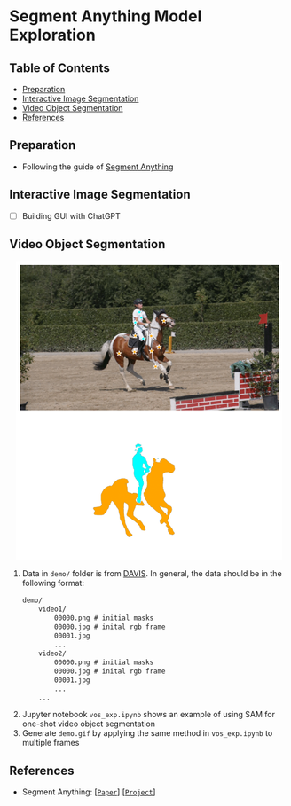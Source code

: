 # Segment Anything Model Exploration

## Table of Contents

- [Preparation](#preparation)
- [Interactive Image Segmentation](#seg)
- [Video Object Segmentation](#vos)
- [References](#references)

## Preparation <a name="preparation"></a>
- Following the guide of [Segment Anything](https://github.com/facebookresearch/segment-anything)

## Interactive Image Segmentation <a name="seg"></a>
- [ ] Building GUI with ChatGPT

## Video Object Segmentation <a name="vos"></a>

<p align="center">
  <img src="demo.gif" width="480" />
</p>

1. Data in `demo/` folder is from [DAVIS](https://data.vision.ee.ethz.ch/csergi/share/davis/DAVIS-2017-test-dev-Full-Resolution.zip). In general, the data should be in the following format:
    ```
    demo/
        video1/
            00000.png # initial masks
            00000.jpg # inital rgb frame
            00001.jpg
            ...
        video2/
            00000.png # initial masks
            00000.jpg # inital rgb frame
            00001.jpg
            ...
        ...
    ```
2. Jupyter notebook `vos_exp.ipynb` shows an example of using SAM for one-shot video object segmentation
3. Generate `demo.gif` by applying the same method in `vos_exp.ipynb` to multiple frames

## References <a name="references"></a>
- Segment Anything: [[`Paper`](https://ai.facebook.com/research/publications/segment-anything/)] [[`Project`](https://segment-anything.com/)]
